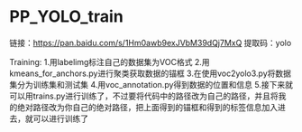 # PP_YOLO_train
链接：https://pan.baidu.com/s/1Hm0awb9exJVbM39dQj7MxQ 
提取码：yolo 


Training:
1.用labelimg标注自己的数据集为VOC格式
2.用kmeans_for_anchors.py进行聚类获取数据的锚框
3.在使用voc2yolo3.py将数据集分为训练集和测试集
4.用voc_annotation.py得到数据的位置和信息
5.接下来就可以用trains.py进行训练了，不过要将代码中的路径改为自己的路径，并且将我的绝对路径改为你自己的绝对路径，把上面得到的锚框和得到的标签信息加入进去，就可以进行训练了
